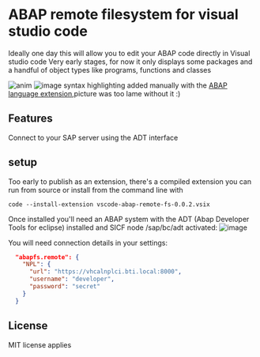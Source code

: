 # ABAP remote filesystem for visual studio code

Ideally one day this will allow you to edit your ABAP code directly in Visual studio code
Very early stages, for now it only displays some packages and a handful of object types like programs, functions and classes

![anim](https://user-images.githubusercontent.com/2453277/47482169-ae0cc300-d82d-11e8-8d19-f55dd877c166.gif)
![image](https://user-images.githubusercontent.com/2453277/47466602-dd99dc00-d7e9-11e8-97ed-28e23dfd8f90.png)
syntax highlighting added manually with the [ABAP language extension](https://marketplace.visualstudio.com/items?itemName=larshp.vscode-abap),picture was too lame without it :)

## Features

Connect to your SAP server using the ADT interface

## setup

Too early to publish as an extension, there's a compiled extension you can run from source or install from the command line with

`code --install-extension vscode-abap-remote-fs-0.0.2.vsix`

Once installed you'll need an ABAP system with the ADT (Abap Developer Tools for eclipse) installed and SICF node /sap/bc/adt activated:
![image](https://user-images.githubusercontent.com/2453277/47607084-5760de00-da13-11e8-9c51-7e04eeff4299.png)

You will need connection details in your settings:

```json
  "abapfs.remote": {
    "NPL": {
      "url": "https://vhcalnplci.bti.local:8000",
      "username": "developer",
      "password": "secret"
    }
  }
```

## License

MIT license applies
